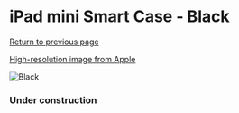# iPad mini Smart Case - Black

[Return to previous page](/ipad_mini)

[High-resolution image from Apple](https://store.storeimages.cdn-apple.com/8756/as-images.apple.com/is/ME710?wid=4500&hei=4500&fmt=png)

<div style="width: 384px"><img src="/everysource/ME710.png" alt="Black"></div>

### Under construction
